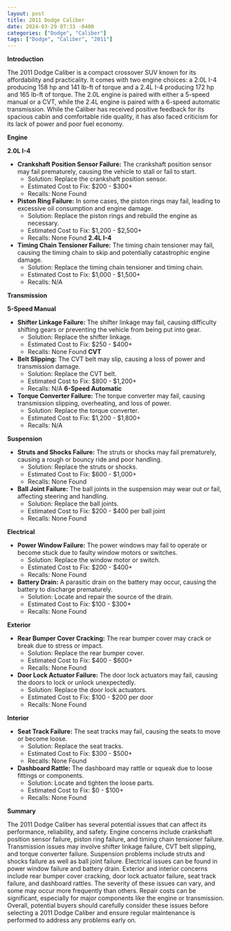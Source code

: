 ```yaml
---
layout: post
title: 2011 Dodge Caliber
date: 2024-03-29 07:33 -0400
categories: ["Dodge", "Caliber"]
tags: ["Dodge", "Caliber", "2011"]
---
```

**Introduction**

The 2011 Dodge Caliber is a compact crossover SUV known for its affordability and practicality. It comes with two engine choices: a 2.0L I-4 producing 158 hp and 141 lb-ft of torque and a 2.4L I-4 producing 172 hp and 165 lb-ft of torque. The 2.0L engine is paired with either a 5-speed manual or a CVT, while the 2.4L engine is paired with a 6-speed automatic transmission. While the Caliber has received positive feedback for its spacious cabin and comfortable ride quality, it has also faced criticism for its lack of power and poor fuel economy.

**Engine**

**2.0L I-4**
* **Crankshaft Position Sensor Failure:** The crankshaft position sensor may fail prematurely, causing the vehicle to stall or fail to start.
    * Solution: Replace the crankshaft position sensor.
    * Estimated Cost to Fix: $200 - $300+
    * Recalls: None Found
* **Piston Ring Failure:** In some cases, the piston rings may fail, leading to excessive oil consumption and engine damage.
    * Solution: Replace the piston rings and rebuild the engine as necessary.
    * Estimated Cost to Fix: $1,200 - $2,500+
    * Recalls: None Found
**2.4L I-4**
* **Timing Chain Tensioner Failure:** The timing chain tensioner may fail, causing the timing chain to skip and potentially catastrophic engine damage.
    * Solution: Replace the timing chain tensioner and timing chain.
    * Estimated Cost to Fix: $1,000 - $1,500+
    * Recalls: N/A

**Transmission**

**5-Speed Manual**
* **Shifter Linkage Failure:** The shifter linkage may fail, causing difficulty shifting gears or preventing the vehicle from being put into gear.
    * Solution: Replace the shifter linkage.
    * Estimated Cost to Fix: $250 - $400+
    * Recalls: None Found
**CVT**
* **Belt Slipping:** The CVT belt may slip, causing a loss of power and transmission damage.
    * Solution: Replace the CVT belt.
    * Estimated Cost to Fix: $800 - $1,200+
    * Recalls: N/A
**6-Speed Automatic**
* **Torque Converter Failure:** The torque converter may fail, causing transmission slipping, overheating, and loss of power.
    * Solution: Replace the torque converter.
    * Estimated Cost to Fix: $1,200 - $1,800+
    * Recalls: N/A

**Suspension**

* **Struts and Shocks Failure:** The struts or shocks may fail prematurely, causing a rough or bouncy ride and poor handling.
    * Solution: Replace the struts or shocks.
    * Estimated Cost to Fix: $600 - $1,000+
    * Recalls: None Found
* **Ball Joint Failure:** The ball joints in the suspension may wear out or fail, affecting steering and handling.
    * Solution: Replace the ball joints.
    * Estimated Cost to Fix: $200 - $400 per ball joint
    * Recalls: None Found

**Electrical**

* **Power Window Failure:** The power windows may fail to operate or become stuck due to faulty window motors or switches.
    * Solution: Replace the window motor or switch.
    * Estimated Cost to Fix: $200 - $400+
    * Recalls: None Found
* **Battery Drain:** A parasitic drain on the battery may occur, causing the battery to discharge prematurely.
    * Solution: Locate and repair the source of the drain.
    * Estimated Cost to Fix: $100 - $300+
    * Recalls: None Found

**Exterior**

* **Rear Bumper Cover Cracking:** The rear bumper cover may crack or break due to stress or impact.
    * Solution: Replace the rear bumper cover.
    * Estimated Cost to Fix: $400 - $600+
    * Recalls: None Found
* **Door Lock Actuator Failure:** The door lock actuators may fail, causing the doors to lock or unlock unexpectedly.
    * Solution: Replace the door lock actuators.
    * Estimated Cost to Fix: $100 - $200 per door
    * Recalls: None Found

**Interior**

* **Seat Track Failure:** The seat tracks may fail, causing the seats to move or become loose.
    * Solution: Replace the seat tracks.
    * Estimated Cost to Fix: $300 - $500+
    * Recalls: None Found
* **Dashboard Rattle:** The dashboard may rattle or squeak due to loose fittings or components.
    * Solution: Locate and tighten the loose parts.
    * Estimated Cost to Fix: $0 - $100+
    * Recalls: None Found

**Summary**

The 2011 Dodge Caliber has several potential issues that can affect its performance, reliability, and safety. Engine concerns include crankshaft position sensor failure, piston ring failure, and timing chain tensioner failure. Transmission issues may involve shifter linkage failure, CVT belt slipping, and torque converter failure. Suspension problems include struts and shocks failure as well as ball joint failure. Electrical issues can be found in power window failure and battery drain. Exterior and interior concerns include rear bumper cover cracking, door lock actuator failure, seat track failure, and dashboard rattles. The severity of these issues can vary, and some may occur more frequently than others. Repair costs can be significant, especially for major components like the engine or transmission. Overall, potential buyers should carefully consider these issues before selecting a 2011 Dodge Caliber and ensure regular maintenance is performed to address any problems early on.
